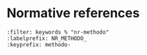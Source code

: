 # Normative references

```{bibliography}
:filter: keywords % "nr-methodo"
:labelprefix: NR_METHODO_
:keyprefix: methodo-
```